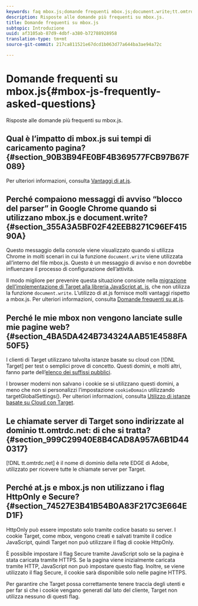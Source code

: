 ```yaml
---
keywords: faq mbox.js;domande frequenti mbox.js;document.write;tt.omtrdc.net;blocco del parser
description: Risposte alle domande più frequenti su mbox.js.
title: Domande frequenti su mbox.js
subtopic: Introduzione
uuid: af3105ab-87d9-4dbf-a380-b72788928958
translation-type: tm+mt
source-git-commit: 217ca811521e67dcd1b063d77a644ba3ae94a72c

---
```



# Domande frequenti su mbox.js{#mbox-js-frequently-asked-questions}

Risposte alle domande più frequenti su mbox.js.

## Qual è l’impatto di mbox.js sui tempi di caricamento pagina? {#section_90B3B94FE0BF4B369577FCB97B67F089}

Per ulteriori informazioni, consulta [Vantaggi di at.js](/help/c-implementing-target/c-implementing-target-for-client-side-web/t-mbox-download/c-target-atjs-implementation/target-atjs-implementation.md#benefits).

## Perché compaiono messaggi di avviso “blocco del parser” in Google Chrome quando si utilizzano mbox.js e document.write? {#section_355A3A5BF02F42EEB8271C96EF41590A}

Questo messaggio della console viene visualizzato quando si utilizza Chrome in molti scenari in cui la funzione `document.write` viene utilizzata all’interno del file mbox.js. Questo è un messaggio di avviso e non dovrebbe influenzare il processo di configurazione dell’attività.

Il modo migliore per prevenire questa situazione consiste nella [migrazione dell’implementazione di Target alla libreria JavaScript at. js](../../../c-implementing-target/c-implementing-target-for-client-side-web/t-mbox-download/c-target-atjs-implementation/target-migrate-atjs.md#task_DE55DCE9AC2F49728395665DE1B1E6EA), che non utilizza la funzione `document.write`. L’utilizzo di at.js fornisce molti vantaggi rispetto a mbox.js. Per ulteriori informazioni, consulta [Domande frequenti su at.js](../../../c-implementing-target/c-implementing-target-for-client-side-web/c-target-atjs-faq/target-atjs-faq.md#concept_D6EFE8D84A06476DB5ABD494D7E8C769).

## Perché le mie mbox non vengono lanciate sulle mie pagine web? {#section_4BA5DA424B734324AAB51E4588FA50F5}

I clienti di Target utilizzano talvolta istanze basate su cloud con [!DNL Target] per test o semplici prove di concetto. Questi domini, e molti altri, fanno parte dell’[elenco dei suffissi pubblici](https://publicsuffix.org/list/public_suffix_list.dat).

I browser moderni non salvano i cookie se si utilizzano questi domini, a meno che non si personalizzi l’impostazione `cookieDomain` utilizzando targetGlobalSettings(). Per ulteriori informazioni, consulta [Utilizzo di istanze basate su Cloud con Target](../../../c-implementing-target/c-implementing-target-for-client-side-web/c-target-debugging-atjs/targeting-using-cloud-based-instances.md#concept_A2077766948F4EA081CE592D8998F566).

## Le chiamate server di Target sono indirizzate al dominio tt.omtrdc.net: di che si tratta? {#section_999C29940E8B4CAD8A957A6B1D440317}

[!DNL tt.omtrdc.net] è il nome di dominio della rete EDGE di Adobe, utilizzato per ricevere tutte le chiamate server per Target.

## Perché at.js e mbox.js non utilizzano i flag HttpOnly e Secure? {#section_74527E3B41B54B0A83F217C3E664ED1F}

HttpOnly può essere impostato solo tramite codice basato su server. I cookie Target, come mbox, vengono creati e salvati tramite il codice JavaScript, quindi Target non può utilizzare il flag di cookie HttpOnly.

È possibile impostare il flag Secure tramite JavaScript solo se la pagina è stata caricata tramite HTTPS. Se la pagina viene inizialmente caricata tramite HTTP, JavaScript non può impostare questo flag. Inoltre, se viene utilizzato il flag Secure, il cookie sarà disponibile solo nelle pagine HTTPS.

Per garantire che Target possa correttamente tenere traccia degli utenti e per far sì che i cookie vengano generati dal lato del cliente, Target non utilizza nessuno di questi flag.
